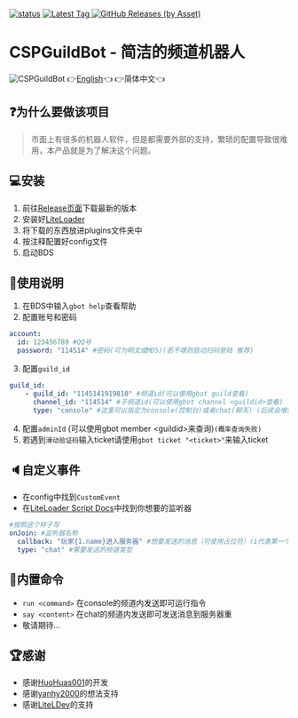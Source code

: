 [![status](https://img.shields.io/github/workflow/status/CSPDevTeam/CSPGuildBot/Package%20Nodejs%20Plugin?style=for-the-badge)](https://github.com/CSPDevTeam/CSPGuildBot/actions)
[
![Latest Tag](https://img.shields.io/github/v/tag/CSPDevTeam/CSPGuildBot?label=LATEST%20TAG&style=for-the-badge)
![GitHub Releases (by Asset)](https://img.shields.io/github/downloads/CSPDevTeam/CSPGuildBot/latest/total?style=for-the-badge)
](https://github.com/CSPDevTeam/CSPGuildBot/releases/latest)
# CSPGuildBot - 简洁的频道机器人
![CSPGuildBot](https://socialify.git.ci/CSPDevTeam/CSPGuildBot/image?description=1&forks=1&issues=1&logo=https%3A%2F%2Fgithub.com%2FCSPDevTeam%2FCSPGuildBot%2Fraw%2Fmaster%2Fres%2FMain.png&owner=1&pulls=1&stargazers=1&theme=Light)
👉[English](README.md)👈 👉简体中文👈

## ❓为什么要做该项目
> 市面上有很多的机器人软件，但是都需要外部的支持，繁琐的配置导致很难用，本产品就是为了解决这个问题。

## 💻安装
1. 前往[Release页面](https://github.com/CSPDevTeam/CSPGuildBot/releases)下载最新的版本
2. 安装好[LiteLoader](https://github.com/LiteLDev/LiteLoaderBDS/)
3. 将下载的东西放进plugins文件夹中
4. 按注释配置好config文件
5. 启动BDS

## 📝使用说明
1. 在BDS中输入`gbot help`查看帮助
2. 配置账号和密码
``` yaml
account:
  id: 123456789 #QQ号
  password: "114514" #密码(可为明文或MD5)(若不填则启动扫码登陆 推荐)
```
3. 配置`guild_id`
``` yaml
guild_id:
	- guild_id: "1145141919810" #频道id(可以使用gbot guild查看)
	  channel_id: "114514" #子频道id(可以使用gbot channel <guildid>查看)
	  type: "console" #这里可以指定为console(控制台)或者chat(聊天) (后续会增加更多新功能)
```
4. 配置`adminId` (可以使用gbot member \<guildid>来查询)`(概率查询失败)`
5. 若遇到`滑动验证码`输入ticket请使用`gbot ticket "<ticket>"`来输入ticket

## 🔈自定义事件
- 在config中找到`CustomEvent`
- 在[LiteLoader Script Docs](https://docs.litebds.com/#/zh_CN/Development/EventAPI/Listen)中找到你想要的监听器
``` yaml
#按照这个样子写
onJoin: #监听器名称
  callback: "玩家{1.name}进入服务器" #想要发送的消息（可使用占位符）(1代表第一个参数，"."后面的代表参数的索引)
  type: "chat" #需要发送的频道类型
```

## 🎯内置命令
- `run <command>` 在console的频道内发送即可运行指令
- `say <content>` 在chat的频道内发送即可发送消息到服务器重
- 敬请期待...

## 🏆感谢
- 感谢[HuoHuas001](https://github.com/HuoHuas001)的开发
- 感谢[yanhy2000](https://github.com/yanhy2000)的想法支持
- 感谢[LiteLDev](https://github.com/LiteLDev)的支持
